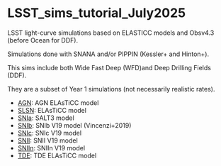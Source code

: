 # LSST_sims_tutorial_July2025

LSST light-curve simulations based on ELASTICC models and Obsv4.3 (before Ocean for DDF).

Simulations done with SNANA and/or PIPPIN (Kessler+ and Hinton+).

This sims include both Wide Fast Deep (WFD)and Deep Drilling Fields (DDF).

They are a subset of Year 1 simulations (not necessarily realistic rates).

- [AGN](sims/AGN): AGN ELAsTiCC model
- [SLSN](sims/SLSN): ELAsTiCC model
- [SNIa](sims/SNIa): SALT3 model
- [SNIb](sims/SNIb): SNIb V19 model (Vincenzi+2019)
- [SNIc](sims/SNIc): SNIc V19 model
- [SNII](sims/SNII): SNII V19 model
- [SNIIn](sims/SNIIn): SNIIn V19 model
- [TDE](sims/TDE): TDE ELAsTiCC model